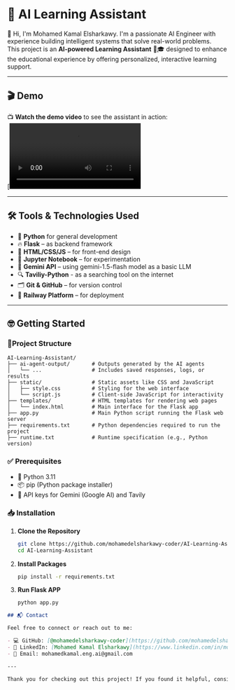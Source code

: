 # 🤖 AI Learning Assistant

👋 Hi, I'm Mohamed Kamal Elsharkawy. I'm a passionate AI Engineer with experience building intelligent systems that solve real-world problems.  
This project is an **AI-powered Learning Assistant** 🧠🎓 designed to enhance the educational experience by offering personalized, interactive learning support.

---

## 🎬 Demo

📺 **Watch the demo video** to see the assistant in action:  
[![AI Learning Assistant Demo](final_video_genai.mp4)

---

## 🛠️ Tools & Technologies Used

- 🐍 **Python** for general development
- 🔥 **Flask** – as backend framework
- 🎨 **HTML/CSS/JS** – for front-end design
- 📓 **Jupyter Notebook** – for experimentation
- 🤖 **Gemini API** – using gemini-1.5-flash model as a basic LLM
- 🔍 **Taviliy-Python** - as a searching tool on the internet
- 🗂️ **Git & GitHub** – for version control
- 🚀 **Railway Platform** – for deployment 
---

## 🤓 Getting Started

### 📝Project Structure

```plaintext
AI-Learning-Assistant/
├── ai-agent-output/       # Outputs generated by the AI agents
│   └── ...                # Includes saved responses, logs, or results
├── static/                # Static assets like CSS and JavaScript
│   ├── style.css          # Styling for the web interface
│   └── script.js          # Client-side JavaScript for interactivity
├── templates/             # HTML templates for rendering web pages
│   └── index.html         # Main interface for the Flask app
├── app.py                 # Main Python script running the Flask web server
├── requirements.txt       # Python dependencies required to run the project
├── runtime.txt            # Runtime specification (e.g., Python version)
```


### ✅ Prerequisites

- 🐍 Python 3.11
- 📦 pip (Python package installer)
- 🔑 API keys for Gemini (Google AI) and Tavily

### 📥 Installation

1. **Clone the Repository**

   ```bash
   git clone https://github.com/mohamedelsharkawy-coder/AI-Learning-Assistant.git
   cd AI-Learning-Assistant

2. **Install Packages**

   ```bash
   pip install -r requirements.txt

3. **Run Flask APP**

   ```bash
   python app.py

```markdown
## 📬 Contact

Feel free to connect or reach out to me:

- 💻 GitHub: [@mohamedelsharkawy-coder](https://github.com/mohamedelsharkawy-coder)
- 💼 LinkedIn: [Mohamed Kamal Elsharkawy](https://www.linkedin.com/in/mohamed-elsharkawy-6184b41a7/)
- 📧 Email: mohamedkamal.eng.ai@gmail.com

---

Thank you for checking out this project! If you found it helpful, consider giving it a ⭐️!


